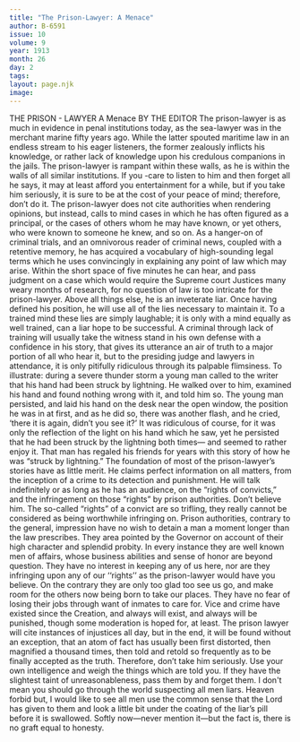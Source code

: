 ```yaml
---
title: "The Prison-Lawyer: A Menace"
author: B-6591
issue: 10
volume: 9
year: 1913
month: 26
day: 2
tags:
layout: page.njk
image:
---
```

THE PRISON - LAWYER    A Menace    BY THE EDITOR    The prison-lawyer is as much in evidence in penal institutions today, as the sea-lawyer was in the merchant marine fifty years ago.    While the latter spouted maritime law in an endless stream to his eager listeners, the former zealously inflicts his knowledge, or rather lack of knowledge upon his credulous companions in the jails.    The prison-lawyer is rampant within these walls, as he is within the walls of all similar institutions. If you -care to listen to him and then forget all he says, it may at least afford you entertainment for a while, but if you take him seriously, it is sure to be at the cost of your peace of mind; therefore, don’t do it.    The prison-lawyer does not cite authorities when rendering opinions, but instead, calls to mind cases in which he has often figured as a principal, or the cases of others whom he may have known, or yet others, who were known to someone he knew, and so on. As a hanger-on of criminal trials, and an omnivorous reader of criminal news, coupled with a retentive memory, he has acquired a vocabulary of high-sounding legal terms which he uses convincingly in explaining any point of law which may arise. Within the short space of five minutes he can hear, and pass judgment on a case which would require the Supreme court Justices many weary months of research, for no question of law is too intricate for the prison-lawyer.    Above all things else, he is an inveterate liar. Once having defined his position, he will use all of the lies necessary to maintain it. To a trained mind these lies are simply laughable; it is only with a mind equally as well trained, can a liar hope to be successful. A criminal through lack of training will usually take the witness stand in his own defense with a confidence in his story, that gives its utterance an air of truth to a major portion of all who hear it, but to the presiding judge and lawyers in attendance, it is only pitifully ridiculous through its palpable flimsiness. To illustrate: during a severe thunder storm a young man called to the writer that his hand had been struck by lightning. He walked over to him, examined his hand and found nothing wrong with it, and told him so. The young man persisted, and laid his hand on the desk near the open window, the position he was in at first, and as he did so, there was another flash, and he cried, ‘there it is again, didn’t you see it?’ It was ridiculous of course, for it was only the reflection of the light on his hand which he saw, yet he persisted that he had been struck by the lightning both times— and seemed to rather enjoy it. That man has regaled his friends for years with this story of how he was “struck by lightning.” The foundation of most of the prison-lawyer’s stories have as little merit.    He claims perfect information on all matters, from the inception of a crime to its detection and punishment. He will talk indefinitely or as long as he has an audience, on the “rights of convicts,” and the infringement on those “rights” by prison authorities. Don’t believe him. The so-called “rights” of a convict are so trifling, they really cannot be considered as being worthwhile infringing on.    Prison authorities, contrary to the general, impression have no wish to detain a man a moment longer than the law prescribes. They area pointed by the Governor on account of their high character and splendid probity. In every instance they are well known men of affairs, whose business abilities and sense of honor are beyond question.    They have no interest in keeping any of us here, nor are they infringing upon any of our ‘‘rights’’ as the prison-lawyer would have you believe. On the contrary they are only too glad too see us go, and make room for the others now being born to take our places. They have no fear of losing their jobs through want of inmates to care for. Vice and crime have existed since the Creation, and always will exist, and always will be punished, though some moderation is hoped for, at least.    The prison lawyer will cite instances of injustices all day, but in the end, it will be found without an exception, that an atom of fact has usually been first distorted, then magnified a thousand times, then told and retold so frequently as to be finally accepted as the truth.    Therefore, don’t take him seriously. Use your own intelligence and weigh the things which are told you. If they have the slightest taint of unreasonableness, pass them by and forget them. I don't mean you should go through the world suspecting all men liars. Heaven forbid but, I would like to see all men use the common sense that the Lord has given to them and look a little bit under the coating of the liar’s pill before it is swallowed.       Softly now—never mention it—but the fact is, there is no graft equal to honesty. 


